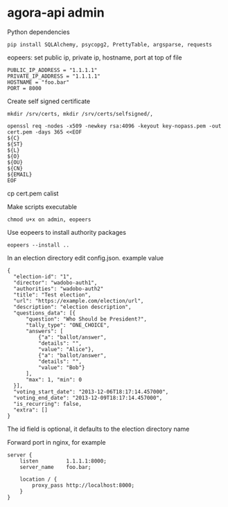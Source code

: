 agora-api admin
===============

Python dependencies

    pip install SQLAlchemy, psycopg2, PrettyTable, argsparse, requests

eopeers: set public ip, private ip, hostname, port at top of file

    PUBLIC_IP_ADDRESS = "1.1.1.1"
    PRIVATE_IP_ADDRESS = "1.1.1.1"
    HOSTNAME = "foo.bar"
    PORT = 8000

Create self signed certificate

    mkdir /srv/certs, mkdir /srv/certs/selfsigned/,

    openssl req -nodes -x509 -newkey rsa:4096 -keyout key-nopass.pem -out cert.pem -days 365 <<EOF
    ${C}
    ${ST}
    ${L}
    ${O}
    ${OU}
    ${CN}
    ${EMAIL}
    EOF

  cp cert.pem calist

Make scripts executable

    chmod u+x on admin, eopeers

Use eopeers to install authority packages

    eopeers --install ..

In an election directory edit config.json. example value

    {
      "election-id": "1",
      "director": "wadobo-auth1",
      "authorities": "wadobo-auth2"
      "title": "Test election",
      "url": "https://example.com/election/url",
      "description": "election description",
      "questions_data": [{
          "question": "Who Should be President?",
          "tally_type": "ONE_CHOICE",
          "answers": [
              {"a": "ballot/answer",
              "details": "",
              "value": "Alice"},
              {"a": "ballot/answer",
              "details": "",
              "value": "Bob"}
          ],
          "max": 1, "min": 0
      }],
      "voting_start_date": "2013-12-06T18:17:14.457000",
      "voting_end_date": "2013-12-09T18:17:14.457000",
      "is_recurring": false,
      "extra": []
    }

The id field is optional, it defaults to the election directory name

Forward port in nginx, for example

    server {
        listen         1.1.1.1:8000;
        server_name    foo.bar;

        location / {
            proxy_pass http://localhost:8000;
        }
    }
